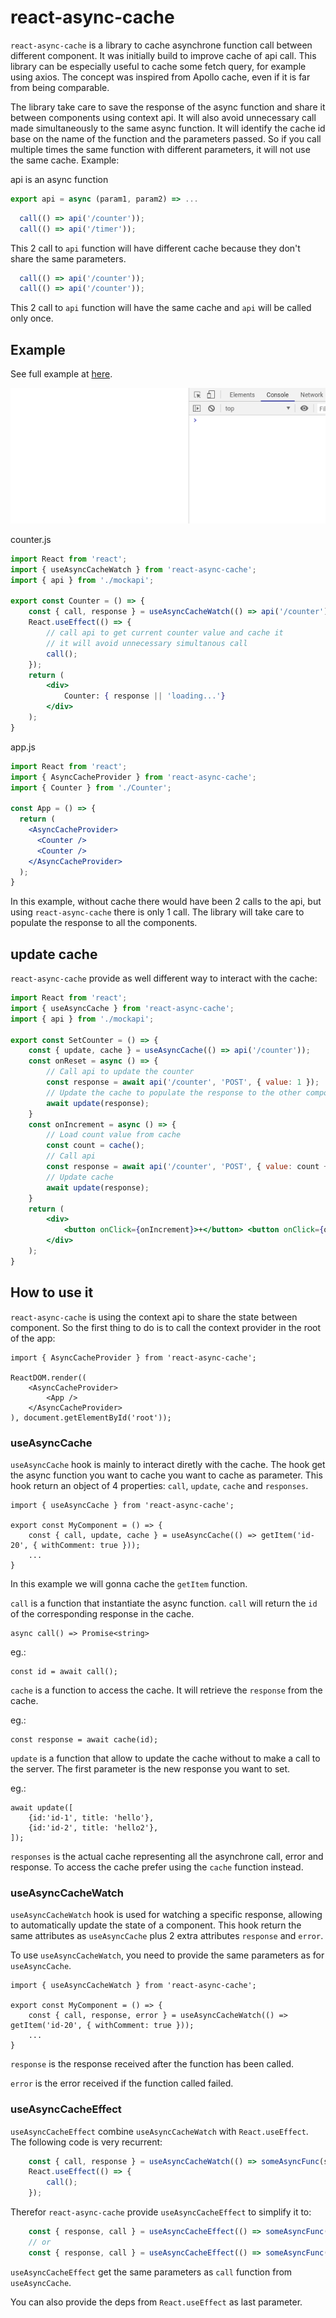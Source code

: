 # react-async-cache

`react-async-cache` is a library to cache asynchrone function call between different component.
It was initially build to improve cache of api call. This library can be especially useful to cache some fetch query, for example using axios. The concept was inspired from Apollo cache, even if it is far from being comparable.

The library take care to save the response of the async function and share it between components using context api. It will also avoid unnecessary call made simultaneously to the same async function. It will identify the cache id base on the name of the function and the parameters passed. So if you call multiple times the same function with different parameters, it will not use the same cache. Example:

api is an async function
```js
export api = async (param1, param2) => ...
```

```js
  call(() => api('/counter'));
  call(() => api('/timer'));
```
This 2 call to `api` function will have different cache because they don't share the same parameters.

```js
  call(() => api('/counter'));
  call(() => api('/counter'));
```
This 2 call to `api` function will have the same cache and `api` will be called only once.

## Example

See full example at [here](https://github.com/apiel/react-async-cache/tree/master/example).

![counter-example](https://github.com/apiel/async-cache/blob/master/packages/react-async-cache/media/react-async-cache.gif?raw=true)

counter.js
```jsx
import React from 'react';
import { useAsyncCacheWatch } from 'react-async-cache';
import { api } from './mockapi';

export const Counter = () => {
    const { call, response } = useAsyncCacheWatch(() => api('/counter'));
    React.useEffect(() => {
        // call api to get current counter value and cache it
        // it will avoid unnecessary simultanous call
        call();
    });
    return (
        <div>
            Counter: { response || 'loading...'}
        </div>
    );
}
```

app.js
```jsx
import React from 'react';
import { AsyncCacheProvider } from 'react-async-cache';
import { Counter } from './Counter';

const App = () => {
  return (
    <AsyncCacheProvider>
      <Counter />
      <Counter />
    </AsyncCacheProvider>
  );
}
```
In this example, without cache there would have been 2 calls to the api, but using `react-async-cache` there is only 1 call. The library will take care to populate the response to all the components.

## update cache

`react-async-cache` provide as well different way to interact with the cache:

```jsx
import React from 'react';
import { useAsyncCache } from 'react-async-cache';
import { api } from './mockapi';

export const SetCounter = () => {
    const { update, cache } = useAsyncCache(() => api('/counter'));
    const onReset = async () => {
        // Call api to update the counter
        const response = await api('/counter', 'POST', { value: 1 });
        // Update the cache to populate the response to the other component
        await update(response);
    }
    const onIncrement = async () => {
        // Load count value from cache
        const count = cache();
        // Call api
        const response = await api('/counter', 'POST', { value: count + 1 });
        // Update cache
        await update(response);
    }
    return (
        <div>
            <button onClick={onIncrement}>+</button> <button onClick={onReset}>Reset</button>
        </div>
    );
}
```

## How to use it

`react-async-cache` is using the context api to share the state between component. So the first thing to do is to call the context provider in the root of the app:

```tsx
import { AsyncCacheProvider } from 'react-async-cache';

ReactDOM.render((
    <AsyncCacheProvider>
        <App />
    </AsyncCacheProvider>
), document.getElementById('root'));

```

### useAsyncCache

`useAsyncCache` hook is mainly to interact diretly with the cache. The hook get the async function you want to cache you want to cache as parameter. This hook return an object of 4 properties: `call`, `update`, `cache` and `responses`.

```tsx
import { useAsyncCache } from 'react-async-cache';

export const MyComponent = () => {
    const { call, update, cache } = useAsyncCache(() => getItem('id-20', { withComment: true }));
    ...
}
```
In this example we will gonna cache the `getItem` function.

`call` is a function that instantiate the async function. `call` will return the `id` of the corresponding response in the cache.

```tsx
async call() => Promise<string>
```

eg.:
```tsx
const id = await call();
```

`cache` is a function to access the cache. It will retrieve the `response` from the cache.

eg.:
```tsx
const response = await cache(id);
```

`update` is a function that allow to update the cache without to make a call to the server. The first parameter is the new response you want to set.

eg.:

```tsx
await update([
    {id:'id-1', title: 'hello'},
    {id:'id-2', title: 'hello2'},
]);
```

`responses` is the actual cache representing all the asynchrone call, error and response. To access the cache prefer using the `cache` function instead.

### useAsyncCacheWatch

`useAsyncCacheWatch` hook is used for watching a specific response, allowing to automatically update the state of a component. This hook return the same attributes as `useAsyncCache` plus 2 extra attributes `response` and `error`.

To use `useAsyncCacheWatch`, you need to provide the same parameters as for `useAsyncCache`.

```tsx
import { useAsyncCacheWatch } from 'react-async-cache';

export const MyComponent = () => {
    const { call, response, error } = useAsyncCacheWatch(() => getItem('id-20', { withComment: true }));
    ...
}
```

`response` is the response received after the function has been called.

`error` is the error received if the function called failed.

### useAsyncCacheEffect

`useAsyncCacheEffect` combine `useAsyncCacheWatch` with `React.useEffect`. The following code is very recurrent:

```js
    const { call, response } = useAsyncCacheWatch(() => someAsyncFunc(someParams));
    React.useEffect(() => {
        call();
    });
```

Therefor `react-async-cache` provide `useAsyncCacheEffect` to simplify it to:

```js
    const { response, call } = useAsyncCacheEffect(() => someAsyncFunc(someParams));
    // or
    const { response, call } = useAsyncCacheEffect(() => someAsyncFunc(someParams), []); // where [] is the deps from React.useEffect
```
`useAsyncCacheEffect` get the same parameters as `call` function from `useAsyncCache`.

You can also provide the deps from `React.useEffect` as last parameter.
